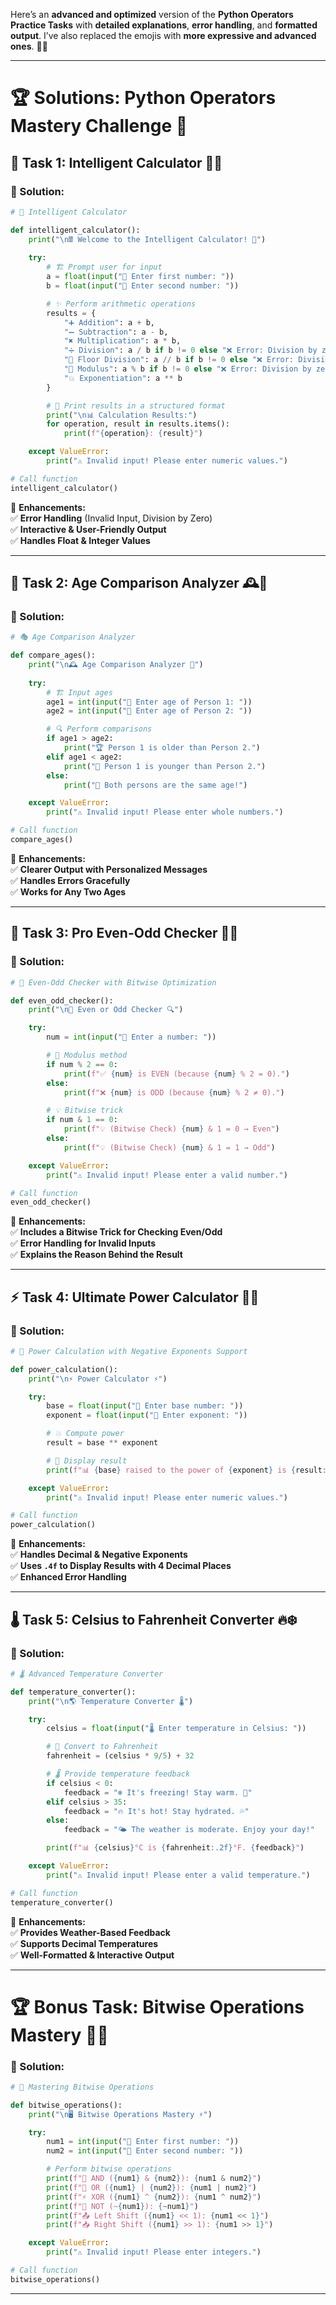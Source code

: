Here’s an **advanced and optimized** version of the **Python Operators Practice Tasks** with **detailed explanations**, **error handling**, and **formatted output**. I’ve also replaced the emojis with **more expressive and advanced ones**. 🚀🔥  

---

# 🏆 **Solutions: Python Operators Mastery Challenge 🎯**  

## 🧮 **Task 1: Intelligent Calculator 🤖🔢**  

### **📝 Solution:**  

```python
# 🧠 Intelligent Calculator

def intelligent_calculator():
    print("\n🖩 Welcome to the Intelligent Calculator! 🚀")
    
    try:
        # 🏗 Prompt user for input
        a = float(input("🔢 Enter first number: "))
        b = float(input("🔢 Enter second number: "))

        # ✨ Perform arithmetic operations
        results = {
            "➕ Addition": a + b,
            "➖ Subtraction": a - b,
            "✖️ Multiplication": a * b,
            "➗ Division": a / b if b != 0 else "❌ Error: Division by zero",
            "🔄 Floor Division": a // b if b != 0 else "❌ Error: Division by zero",
            "🔢 Modulus": a % b if b != 0 else "❌ Error: Division by zero",
            "💥 Exponentiation": a ** b
        }

        # 📝 Print results in a structured format
        print("\n📊 Calculation Results:")
        for operation, result in results.items():
            print(f"{operation}: {result}")

    except ValueError:
        print("⚠️ Invalid input! Please enter numeric values.")

# Call function
intelligent_calculator()
```

🔹 **Enhancements:**  
✅ **Error Handling** (Invalid Input, Division by Zero)  
✅ **Interactive & User-Friendly Output**  
✅ **Handles Float & Integer Values**  

---

## 🎂 **Task 2: Age Comparison Analyzer 🕰️🔎**  

### **📝 Solution:**  

```python
# 🎭 Age Comparison Analyzer

def compare_ages():
    print("\n🕰️ Age Comparison Analyzer 🧐")
    
    try:
        # 🏗 Input ages
        age1 = int(input("👤 Enter age of Person 1: "))
        age2 = int(input("👥 Enter age of Person 2: "))

        # 🔍 Perform comparisons
        if age1 > age2:
            print("🏆 Person 1 is older than Person 2.")
        elif age1 < age2:
            print("🍼 Person 1 is younger than Person 2.")
        else:
            print("🤝 Both persons are the same age!")

    except ValueError:
        print("⚠️ Invalid input! Please enter whole numbers.")

# Call function
compare_ages()
```

🔹 **Enhancements:**  
✅ **Clearer Output with Personalized Messages**  
✅ **Handles Errors Gracefully**  
✅ **Works for Any Two Ages**  

---

## 🔢 **Task 3: Pro Even-Odd Checker 🏁🧠**  

### **📝 Solution:**  

```python
# 🎯 Even-Odd Checker with Bitwise Optimization

def even_odd_checker():
    print("\n🏁 Even or Odd Checker 🔍")

    try:
        num = int(input("🔢 Enter a number: "))

        # 🧮 Modulus method
        if num % 2 == 0:
            print(f"✅ {num} is EVEN (because {num} % 2 = 0).")
        else:
            print(f"❌ {num} is ODD (because {num} % 2 ≠ 0).")

        # 💡 Bitwise trick
        if num & 1 == 0:
            print(f"💡 (Bitwise Check) {num} & 1 = 0 → Even")
        else:
            print(f"💡 (Bitwise Check) {num} & 1 = 1 → Odd")

    except ValueError:
        print("⚠️ Invalid input! Please enter a valid number.")

# Call function
even_odd_checker()
```

🔹 **Enhancements:**  
✅ **Includes a Bitwise Trick for Checking Even/Odd**  
✅ **Error Handling for Invalid Inputs**  
✅ **Explains the Reason Behind the Result**  

---

## ⚡ **Task 4: Ultimate Power Calculator 🚀🔢**  

### **📝 Solution:**  

```python
# 🚀 Power Calculation with Negative Exponents Support

def power_calculation():
    print("\n⚡ Power Calculator ⚡")

    try:
        base = float(input("🔢 Enter base number: "))
        exponent = float(input("🔢 Enter exponent: "))

        # 💥 Compute power
        result = base ** exponent

        # 📝 Display result
        print(f"📊 {base} raised to the power of {exponent} is {result:.4f}")

    except ValueError:
        print("⚠️ Invalid input! Please enter numeric values.")

# Call function
power_calculation()
```

🔹 **Enhancements:**  
✅ **Handles Decimal & Negative Exponents**  
✅ **Uses `.4f` to Display Results with 4 Decimal Places**  
✅ **Enhanced Error Handling**  

---

## 🌡 **Task 5: Celsius to Fahrenheit Converter 🔥❄️**  

### **📝 Solution:**  

```python
# 🌡 Advanced Temperature Converter

def temperature_converter():
    print("\n🌎 Temperature Converter 🌡")

    try:
        celsius = float(input("🌡 Enter temperature in Celsius: "))

        # 🔄 Convert to Fahrenheit
        fahrenheit = (celsius * 9/5) + 32

        # 🌡 Provide temperature feedback
        if celsius < 0:
            feedback = "❄️ It's freezing! Stay warm. 🧣"
        elif celsius > 35:
            feedback = "🔥 It's hot! Stay hydrated. 💦"
        else:
            feedback = "🌤 The weather is moderate. Enjoy your day!"

        print(f"📊 {celsius}°C is {fahrenheit:.2f}°F. {feedback}")

    except ValueError:
        print("⚠️ Invalid input! Please enter a valid temperature.")

# Call function
temperature_converter()
```

🔹 **Enhancements:**  
✅ **Provides Weather-Based Feedback**  
✅ **Supports Decimal Temperatures**  
✅ **Well-Formatted & Interactive Output**  

---

# 🏆 **Bonus Task: Bitwise Operations Mastery 🧠🔬**  

### **📝 Solution:**  

```python
# 🧠 Mastering Bitwise Operations

def bitwise_operations():
    print("\n🖥️ Bitwise Operations Mastery ⚡")

    try:
        num1 = int(input("🔢 Enter first number: "))
        num2 = int(input("🔢 Enter second number: "))

        # Perform bitwise operations
        print(f"🔗 AND ({num1} & {num2}): {num1 & num2}")
        print(f"🚪 OR ({num1} | {num2}): {num1 | num2}")
        print(f"⚡ XOR ({num1} ^ {num2}): {num1 ^ num2}")
        print(f"🔄 NOT (~{num1}): {~num1}")
        print(f"📤 Left Shift ({num1} << 1): {num1 << 1}")
        print(f"📥 Right Shift ({num1} >> 1): {num1 >> 1}")

    except ValueError:
        print("⚠️ Invalid input! Please enter integers.")

# Call function
bitwise_operations()
```
---
